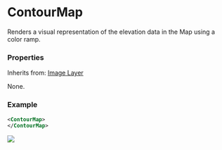 # ContourMap

Renders a visual representation of the elevation data in the Map using a color ramp.

### Properties

Inherits from: [Image Layer](ImageLayer.md)

None.

### Example

```xml
<ContourMap>
</ContourMap>
```



![](/_static/images/ContourMap.png)